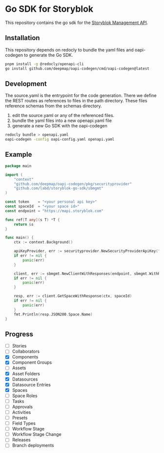 # Go SDK for Storyblok

This repository contains the go sdk for the [Storyblok Management API](https://www.storyblok.com/docs/api/management).

## Installation

This repository depends on redocly to bundle the yaml files and oapi-codegen to generate the Go SDK.

```bash
pnpm install -g @redocly/openapi-cli
go install github.com/deepmap/oapi-codegen/cmd/oapi-codegen@latest
```

## Development

The source.yaml is the entrypoint for the code generation.
There we define the REST routes as references to files in the path directory.
These files reference schemas from the schemas directory.

1. edit the source.yaml or any of the referenced files.
2. bundle the yaml files into a new openapi.yaml file
3. generate a new Go SDK with the oapi-codegen

```bash
redocly bundle > openapi.yaml
oapi-codegen -config oapi-config.yaml openapi.yaml
```

## Example

```go
package main

import (
    "context"
    "github.com/deepmap/oapi-codegen/pkg/securityprovider"
    "github.com/labd/storyblok-go-sdk/sbmgmt"
)

const token    = "<your personal api key>"
const spaceId  = "<your space id>"
const endpoint = "https://mapi.storyblok.com"

func ref[T any](s T) *T {
    return &s
}

func main() {
    ctx := context.Background()

    apiKeyProvider, err := securityprovider.NewSecurityProviderApiKey("header", "Authorization", token)
    if err != nil {
        panic(err)
    }

    client, err := sbmgmt.NewClientWithResponses(endpoint, sbmgmt.WithRequestEditorFn(apiKeyProvider.Intercept))
    if err != nil {
        panic(err)
    }

    resp, err := client.GetSpaceWithResponse(ctx, spaceId)
    if err != nil {
        panic(err)
    }
    fmt.Println(resp.JSON200.Space.Name)
}
```

## Progress

- [ ] Stories
- [ ] Collaborators
- [x] Components
- [x] Component Groups
- [ ] Assets
- [x] Asset Folders
- [x] Datasources
- [x] Datasource Entries
- [x] Spaces
- [ ] Space Roles
- [ ] Tasks
- [ ] Approvals
- [ ] Activities
- [ ] Presets
- [ ] Field Types
- [ ] Workflow Stage
- [ ] Workflow Stage Change
- [ ] Releases
- [ ] Branch deployments
